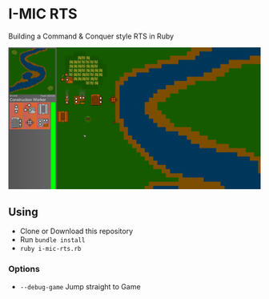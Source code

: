 # I-MIC RTS
Building a Command & Conquer style RTS in Ruby

![In Game Screenshot](https://raw.githubusercontent.com/cyberarm/i-mic-rts/master/screenshots/screenshot-game.png)

## Using
* Clone or Download this repository
* Run `bundle install`
* `ruby i-mic-rts.rb`

### Options
* `--debug-game` Jump straight to Game